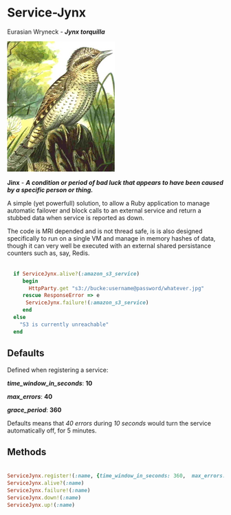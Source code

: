 # Service-Jynx

Eurasian Wryneck - ***Jynx torquilla***

![Eurasian Wryneck](jynx.jpg)

**Jinx** - ***A condition or period of bad luck that appears to have been caused by a specific person or thing.***

A simple (yet powerfull) solution, to allow a Ruby application to manage automatic failover and block calls to an external service and return a stubbed data when service is reported as down.

The code is MRI depended and is not thread safe, is is also designed specifically to run on a single VM and manage in memory hashes of data, though it can very well be executed with an external shared persistance counters such as, say, Redis.


````ruby

  if ServiceJynx.alive?(:amazon_s3_service)
     begin
       HttpParty.get "s3://bucke:username@password/whatever.jpg"
     rescue ResponseError => e
      ServiceJynx.failure!(:amazon_s3_service)
     end
  else
    "S3 is currently unreachable"
  end

````

## Defaults

Defined when registering a service:

***time_window_in_seconds***: **10**

***max_errors***: **40**

***grace_period***: **360**


Defaults means that *40 errors* during *10 seconds*	would turn the service automatically off, for 5 minutes.

## Methods

````ruby

ServiceJynx.register!(:name, {time_window_in_seconds: 360,  max_errors: 40})
ServiceJynx.alive?(:name)
ServiceJynx.failure!(:name)
ServiceJynx.down!(:name)
ServiceJynx.up!(:name)

````

